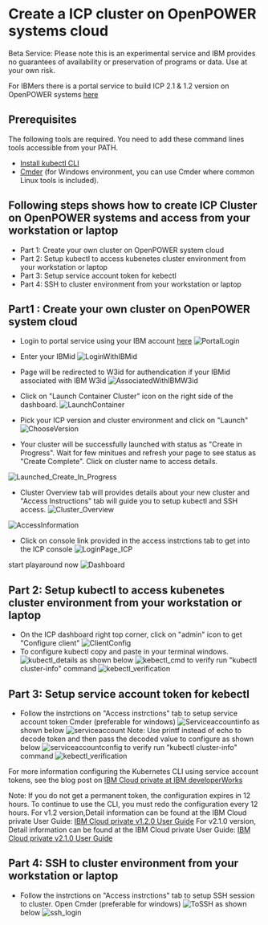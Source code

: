 # Create a ICP cluster on OpenPOWER systems cloud 

Beta Service: Please note this is an experimental service and IBM provides no guarantees of availability or preservation of programs or data. 
Use at your own risk.

For IBMers there is a portal service to build ICP 2.1 & 1.2 version on OpenPOWER systems [here](https://portal1.openpowercontainer.com/dashboard/auth/login)

## Prerequisites
The following tools are required. You need to add these command lines tools accessible from your PATH.
 - [Install kubectl CLI](https://kubernetes.io/docs/tasks/tools/install-kubectl/)
 - [Cmder](https://github.com/cmderdev/cmder) (for Windows environment, you can use Cmder where common Linux tools is included).
 
## Following steps shows how to create ICP Cluster on OpenPOWER systems and access from your workstation or laptop

 - Part 1: Create your own cluster on OpenPOWER system cloud
 - Part 2: Setup kubectl to access kubenetes cluster environment from your workstation or laptop
 - Part 3: Setup service account token for kebectl
 - Part 4: SSH to cluster environment from your workstation or laptop
 
	
## Part1 : Create your own cluster on OpenPOWER system cloud

 - Login to portal service using your IBM account [here](https://portal1.openpowercontainer.com/dashboard/auth/login)
 ![PortalLogin](images/1.PortalLogin.PNG)
 - Enter your IBMid
 ![LoginWithIBMid](images/2_LoginWithIBMid.PNG)
 - Page will be redirected to W3id for authendication if your IBMid associated with IBM W3id
 ![AssociatedWithIBMW3id](images/3.AssociatedWithIBMW3id.PNG)
 - Click on "Launch Container Cluster" icon on the right side of the dashboard.
 ![LaunchContainer](images/4.LaunchContainer.PNG)
 
 - Pick your ICP version and cluster environment and click on "Launch"
 ![ChooseVersion](images/5.ChooseVersion.PNG)
 - Your cluster will be successfully launched with status as "Create in Progress". Wait for few minitues and refresh your page to see status as "Create Complete". 
   Click on cluster name to access details.
   
 ![Launched_Create_In_Progress](images/7.Launched_Create_In_Progress.PNG)
 
 - Cluster Overview tab will provides details about your new cluster and "Access Instructions" tab will guide you to setup kubectl and SSH access.
 ![Cluster_Overview](images/10.Cluster_Overview.PNG)
 
 ![AccessInformation](images/11.AccessInformation.PNG)
 
 - Click on console link provided in the access instrctions tab to get into the ICP console
 ![LoginPage_ICP](images/11.LoginPage_ICP.PNG)
 
 start playaround now
 ![Dashboard](images/12.Dashboard.PNG)
 
## Part 2: Setup kubectl to access kubenetes cluster environment from your workstation or laptop

 - On the ICP dashboard right top corner, click on "admin" icon to get "Configure client" 
 ![ClientConfig](images/13.ClientConfig.PNG)
 - To configure kubectl copy and paste in your terminal windows.
 ![kubectl_details](images/14.kubectl_details.PNG)
 as shown below
 ![kebectl_cmd](images/15.kebectl_cmd.PNG)
 to verify run "kubectl cluster-info" command
 ![kebectl_verification](images/16.kebectl_verification.PNG)
 
 ## Part 3: Setup service account token for kebectl
 
 - Follow the instrctions on "Access instrctions" tab to setup service account token
   Cmder (preferable for windows) 
 ![Serviceaccountinfo](images/18.Serviceaccountinfo.PNG)
 as shown below
 ![serviceaccount](images/19.serviceaccount.PNG)
 Note: Use printf instead of echo to decode token and then pass the decoded value to configure as shown below
 ![serviceaccountconfig](images/20.serviceaccountconfig.PNG)
 to verify run "kubectl cluster-info" command
 ![kebectl_verification](images/16.kebectl_verification.PNG)
 
For more information configuring the Kubernetes CLI using service account tokens, see the blog post on [IBM Cloud private at IBM developerWorks](https://www.ibm.com/developerworks/community/blogs/fe25b4ef-ea6a-4d86-a629-6f87ccf4649e/entry/Configuring_the_Kubernetes_CLI_by_using_service_account_tokens1?lang=en)

Note: If you do not get a permanent token, the configuration expires in 12 hours. To continue to use the CLI, you must redo the configuration every 12 hours.
For v1.2 version,Detail information can be found at the IBM Cloud private User Guide: [IBM Cloud private v1.2.0 User Guide](https://www.ibm.com/support/knowledgecenter/SSBS6K_1.2.0/kc_welcome_containers.html)
For v2.1.0 version, Detail information can be found at the IBM Cloud private User Guide: [IBM Cloud private v2.1.0 User Guide](https://www.ibm.com/support/knowledgecenter/SSBS6K_2.1.0/kc_welcome_containers.html)

 
 ## Part 4: SSH to cluster environment from your workstation or laptop
 
 - Follow the instrctions on "Access instrctions" tab to setup SSH session to cluster.
   Open Cmder (preferable for windows)
 ![ToSSH](images/17.ToSSH.PNG)
 as shown below
 ![ssh_login](images/18.ssh_login.PNG)
 